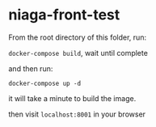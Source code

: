 # niaga-front-test
From the root directory of this folder, run: 

`docker-compose build`, 
wait until complete

and then run:

`docker-compose up -d`

it will take a minute to build the image.

then visit `localhost:8001` in your browser
